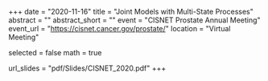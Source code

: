 +++
date = "2020-11-16"
title = "Joint Models with Multi-State Processes"
abstract = ""
abstract_short = ""
event = "CISNET Prostate Annual Meeting"
event_url = "https://cisnet.cancer.gov/prostate/"
location = "Virtual Meeting"

selected = false
math = true

url_slides = "pdf/Slides/CISNET_2020.pdf"
+++
